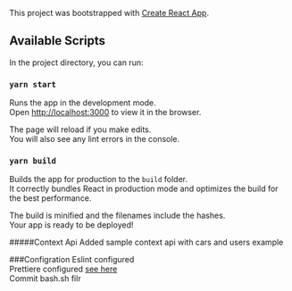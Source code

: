 This project was bootstrapped with [Create React App](https://github.com/facebook/create-react-app).

## Available Scripts

In the project directory, you can run:

### `yarn start`

Runs the app in the development mode.<br />
Open [http://localhost:3000](http://localhost:3000) to view it in the browser.

The page will reload if you make edits.<br />
You will also see any lint errors in the console.

### `yarn build`

Builds the app for production to the `build` folder.<br />
It correctly bundles React in production mode and optimizes
the build for the best performance.

The build is minified and the filenames include the hashes.<br />
Your app is ready to be deployed!

#####Context Api
Added sample context api with cars and users example

###Configration
Eslint configured <br/>
Prettiere configured [see here](https://github.com/lipis/prettier-setup) <br/>
Commit bash.sh filr <br/>
